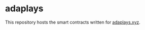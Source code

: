 # adaplays

This repository hosts the smart contracts written for [adaplays.xyz](https://adaplays.xyz).
